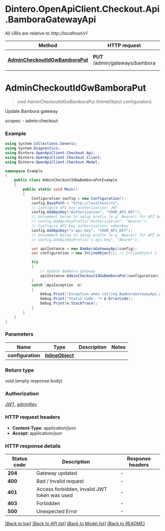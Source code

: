 # Dintero.OpenApiClient.Checkout.Api.BamboraGatewayApi

All URIs are relative to *http://localhost/v1*

Method | HTTP request | Description
------------- | ------------- | -------------
[**AdminCheckoutIdGwBamboraPut**](BamboraGatewayApi.md#admincheckoutidgwbamboraput) | **PUT** /admin/gateways/bambora | Update Bambora gateway


<a name="admincheckoutidgwbamboraput"></a>
# **AdminCheckoutIdGwBamboraPut**
> void AdminCheckoutIdGwBamboraPut (InlineObject configuration)

Update Bambora gateway

scopes: - admin:checkout 

### Example
```csharp
using System.Collections.Generic;
using System.Diagnostics;
using Dintero.OpenApiClient.Checkout.Api;
using Dintero.OpenApiClient.Checkout.Client;
using Dintero.OpenApiClient.Checkout.Model;

namespace Example
{
    public class AdminCheckoutIdGwBamboraPutExample
    {
        public static void Main()
        {
            Configuration config = new Configuration();
            config.BasePath = "http://localhost/v1";
            // Configure API key authorization: JWT
            config.AddApiKey("Authorization", "YOUR_API_KEY");
            // Uncomment below to setup prefix (e.g. Bearer) for API key, if needed
            // config.AddApiKeyPrefix("Authorization", "Bearer");
            // Configure API key authorization: adminKey
            config.AddApiKey("x-api-key", "YOUR_API_KEY");
            // Uncomment below to setup prefix (e.g. Bearer) for API key, if needed
            // config.AddApiKeyPrefix("x-api-key", "Bearer");

            var apiInstance = new BamboraGatewayApi(config);
            var configuration = new InlineObject(); // InlineObject | 

            try
            {
                // Update Bambora gateway
                apiInstance.AdminCheckoutIdGwBamboraPut(configuration);
            }
            catch (ApiException  e)
            {
                Debug.Print("Exception when calling BamboraGatewayApi.AdminCheckoutIdGwBamboraPut: " + e.Message );
                Debug.Print("Status Code: "+ e.ErrorCode);
                Debug.Print(e.StackTrace);
            }
        }
    }
}
```

### Parameters

Name | Type | Description  | Notes
------------- | ------------- | ------------- | -------------
 **configuration** | [**InlineObject**](InlineObject.md)|  | 

### Return type

void (empty response body)

### Authorization

[JWT](../README.md#JWT), [adminKey](../README.md#adminKey)

### HTTP request headers

 - **Content-Type**: application/json
 - **Accept**: application/json


### HTTP response details
| Status code | Description | Response headers |
|-------------|-------------|------------------|
| **204** | Gateway updated |  -  |
| **400** | Bad / Invalid request |  -  |
| **401** | Access forbidden, invalid JWT token was used |  -  |
| **403** | Forbidden |  -  |
| **500** | Unexpected Error |  -  |

[[Back to top]](#) [[Back to API list]](../README.md#documentation-for-api-endpoints) [[Back to Model list]](../README.md#documentation-for-models) [[Back to README]](../README.md)

